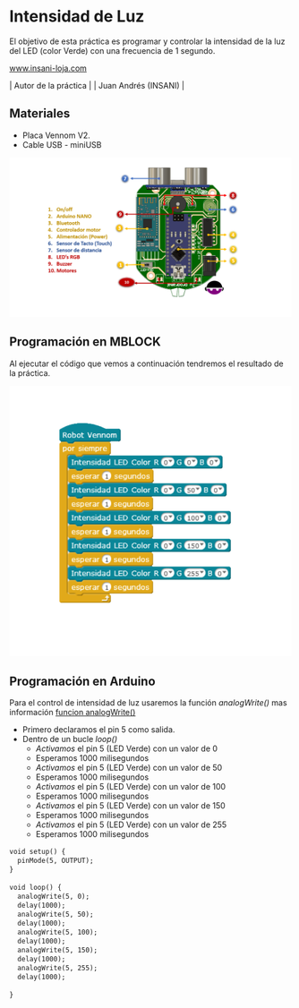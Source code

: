# Intensidad de Luz

El objetivo de esta práctica es programar y controlar la intensidad de la luz del LED (color Verde) con una frecuencia de 1 segundo.


www.insani-loja.com

| Autor de la práctica |
| Juan Andrés (INSANI) |


## Materiales
- Placa Vennom V2.
- Cable USB - miniUSB

![Placa de programacion Vennom](https://github.com/jandrs300/Bloques_M/blob/master/ejemplos_vennom/Version_2/placa-version2.png)

## Programación en MBLOCK
Al ejecutar el código que vemos a continuación tendremos el resultado de la práctica.

![programa en mblock luces LEDS Arduino](https://github.com/jandrs300/Bloques_M/blob/master/ejemplos_vennom/Version_2/intensidad_luz/intensidad%20de%20luz.png)


## Programación en Arduino
Para el control de intensidad de luz usaremos la función *analogWrite()* mas información [funcion analogWrite()](https://www.arduino.cc/reference/en/language/functions/analog-io/analogwrite/)
 
- Primero declaramos el pin 5 como salida.
- Dentro de un bucle *loop()*
	- *Activamos* el pin 5 (LED Verde) con un valor de 0
	- Esperamos 1000 milisegundos
	- *Activamos* el pin 5 (LED Verde) con un valor de 50
	- Esperamos 1000 milisegundos
    - *Activamos* el pin 5 (LED Verde) con un valor de 100
	- Esperamos 1000 milisegundos
    - *Activamos* el pin 5 (LED Verde) con un valor de 150
	- Esperamos 1000 milisegundos
    - *Activamos* el pin 5 (LED Verde) con un valor de 255
	- Esperamos 1000 milisegundos


```
void setup() {
  pinMode(5, OUTPUT);
}

void loop() {
  analogWrite(5, 0);
  delay(1000);
  analogWrite(5, 50);
  delay(1000);
  analogWrite(5, 100);
  delay(1000);
  analogWrite(5, 150);
  delay(1000);
  analogWrite(5, 255);
  delay(1000);

}

```

